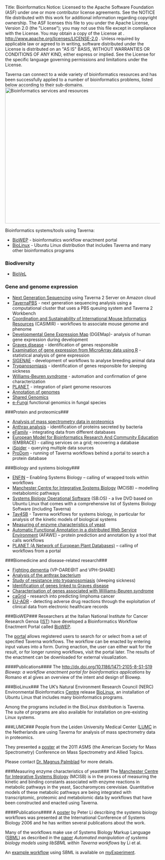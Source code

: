 Title:     Bioinformatics
Notice:    Licensed to the Apache Software Foundation (ASF) under one
           or more contributor license agreements.  See the NOTICE file
           distributed with this work for additional information
           regarding copyright ownership.  The ASF licenses this file
           to you under the Apache License, Version 2.0 (the
           "License"); you may not use this file except in compliance
           with the License.  You may obtain a copy of the License at
           .
             http://www.apache.org/licenses/LICENSE-2.0
           .
           Unless required by applicable law or agreed to in writing,
           software distributed under the License is distributed on an
           "AS IS" BASIS, WITHOUT WARRANTIES OR CONDITIONS OF ANY
           KIND, either express or implied.  See the License for the
           specific language governing permissions and limitations
           under the License.

Taverna can connect to a wide variety of bioinformatics resources and has been successfully applied to a number
   of bioinformatics problems, listed below according to their sub-domains.
<img class="aligncenter"
     title="Bioinformatics services and resources"
     src="/img/BioinformaticsResources.png"
     alt="Bioinformatics services and resources" width="676" height="441" />

Bioinformatics systems/tools using Taverna:

 - [BioWEP][1] - bioinformatics workflow enactment portal
 - [BioLinux][2] - Ubuntu Linux distribution that includes Taverna and many other bioinformatics programs

### Biodiversity ###

 - [BioVeL](/introduction/related-projects#biovel)

### Gene and genome expression ###

 - [Next Generation Sequencing][4] using Taverna 2 Server on Amazon cloud
 - [TavernaPBS][5] - next generation sequencing analysis using a computational cluster that uses a PBS
      queuing system and Taverna 2 Workbench
 - [Coordination and Sustainability of International Mouse Informatics Resources][6] (CASIMIR) -
      workflows to associate mouse genome and phenome
 - [Developmental Gene Expression Map][7] (DGEMap)- analysis of human gene expression during development
 - [Graves disease][8] - identification of genes responsible
 - [Examination of gene expression from MicroArray data using R][9] - statistical analysis of gene expression
 - [SIGENAE][10] - development of workflows to analyse breeding animal data
 - [Trypanosomiasis][11] - identification of genes responsible for sleeping sickness
 - [Williams-Beuren syndrome][12] - automation and confirmation of gene characterization
 - [PLANET][13] - integration of plant genome resources
 - [Annotation of genomes][14]
 - [Shared Genomics][15]
 - [e-Fungi][16] functional genomics in fungal species

###Protein and proteomics###

 - [Analysis of mass spectrometry data in proteomics][17]
 - [Anthrax analysis][18] - identification of proteins secreted by bacteria
 - [eFamily][19] - integrating data from different databases
 - [European Model for Bioinformatics Research And Community Education][20] (EMBRACE) -
      calling services on a grid; recovering a database
 - [iSpider][21] - querying multiple data sources
 - [ProDom][22] - running of Taverna workflows behind a portal to search a protein database

###Biology and systems biology###

 - [ENFIN][23] – Enabling Systems Biology – calling of wrapped tools within workflows
 - [Manchester Centre for Integrative Systems Biology][24] (MCISB) – modelling metabolomic pathways
 - [Systems Biology Operational Software][25] (SB.OS) - a live DVD based on Ubuntu Linux that comes with a
      comprehensive list of Systems Biology Software (including Taverna)
 - [Tav4SB][26] - Taverna workflows for systems biology,
      in particular for analysis of the kinetic models of biological systems
 - [Measuring of enzyme characteristics of yeast][27]
 - [Automatic Functional Annotation in a distributed Web Service Environment][28] (AFAWE) –
      protein prediction and annotation by a tool that calls workflows
 - [PLANET (A Network of European Plant Databases)][29] – calling of workflows from a portal

###Biomedicine and disease-related research###

 - [Fighting dementia][30] (VP-DARE@IT and VPH-SHARE)
 - [Analysis of the anthrax bacterium][31]
 - [Study of resistance into trypanosomiasis][32] (sleeping sickness)
 - [Identification of genes linked to Graves disease][33]
 - [Characterisation of genes associated with Williams-Beuren syndrome][34]
 - [caGrid][35] - research into predicting limphoma cancer
 - [EU-ADR][36] - detecting adverse drug reactions through the exploitation of clinical data from electronic
      healthcare records

<a name="biowep"></a>
###BioWEP###
Researchers at the Italian National Institute for Cancer Research Genoa ([IST][37]) have developed a
   Bioinformatics Workflow Enactment Portal called [BioWEP][38].

The [portal][39] allows registered users to search for or select from a set of specified Taverna workflows.
The workflow can be enacted by entering input values into a form.
During enaction, the user can either wait for the result, or for longer running workflows,
   visit the portal later. The results of the enactment can be downloaded for external visualization.

####Publications####
The http://dx.doi.org/10.1186/1471-2105-8-S1-S19 *Biowep: a workflow enactment portal for bioinformatics
   applications* by Romano et al gives an overview of the intent and design of Biowep.

<a naem="biolinux"></a>
###BioLinux###
The UK’s Natural Environment Research Council (NERC) Environmental Bioinformatics [Centre][40] release
   [BioLinux][41], an installation of Ubuntu Linux that includes many bioinformatics programs.

Among the programs included in the BioLinux distribution is Taverna.  
The suite of programs are also available for installation on pre-existing Linux systems.

<a name="lumc"></a>
###LUMC###
People from the Leiden University Medical Center ([LUMC](https://www.lumc.nl/) in the Netherlands are using Taverna for analysis
  of mass spectrometry data in proteomics.

They presented a [poster][43] at the 2011 ASMS (the American Society for Mass Spectrometry) Conference on
  Mass Spectrometry and Allied Topics.

Please contact [Dr. Magnus Palmblad][44] for more details.

<a name="measuring-enzyme-characteristics-of-yeast"></a>
###Measuring enzyme characteristics of yeast###
The [Manchester Centre for Integrative Systems Biology][45] (MCISB) is in the process of measuring the
   kinetic and binding constants associated with enzyme reactions in metabolic pathways in the yeast,
   Saccharomyces cerevisiae.
Quantitative models of these metabolic pathways are being integrated with transcriptomic, proteomic and
   metabolomic data by workflows that have been constructed and enacted using Taverna.

####Publications####
A [poster][46] by Peter Li describing the systems biology workflows was presented at the International
   Conference of Systems Biology 2006 and he has written several publications about the work.

Many of the workflows make use of Systems Biology Markup Language ([SBML][47]) as described in the
   [paper](http://bioinformatics.oxfordjournals.org/content/24/2/287.full.pdf)
   *Automated manipulation of systems biology models using libSBML within Taverna workflows*
   by Li et al.

An [example workflow][49] using SBML is available on [myExperiment][50].

  [1]: #biowep
  [2]: #biolinux
  [4]: /introduction/taverna-in-use/genome-and-gene-expression#next-generation-sequencing
  [5]: /introduction/taverna-in-use/genome-and-gene-expression#tavernapbs
  [6]: /introduction/taverna-in-use/genome-and-gene-expression#casimir
  [7]: /introduction/taverna-in-use/genome-and-gene-expression#dgemap
  [8]: /introduction/taverna-in-use/disease-research#graves-disease
  [9]: /introduction/taverna-in-use/bioinformatics#gene-expression-from-microarray
  [10]: /introduction/taverna-in-use/genome-and-gene-expression#sigenae
  [11]: /introduction/taverna-in-use/disease-research#trypanosomiasis
  [12]: /introduction/taverna-in-use/disease-research#williams-beuren-syndrome
  [13]: /introduction/taverna-in-use/biology#planet
  [14]: /introduction/taverna-in-use/annotation#annotation-of-genomes
  [15]: /introduction/related-projects#shared-genomics
  [16]: http://img.cs.man.ac.uk/efungi/
  [17]: #lumc
  [18]: /introduction/taverna-in-use/disease-research#analysis-of-anthrax-bacterium
  [19]: /introduction/taverna-in-use/databases#efamily
  [20]: http://www.mygrid.org.uk/mygrid-in-use/adoption-by-embrace
  [21]: /introduction/related-projects#ispider
  [22]: /introduction/taverna-in-use/protein-and-proteomics#prodom
  [23]: /introduction/taverna-in-use/biology#enfin
  [24]: /introduction/taverna-in-use/biology#manchester-centre-for-integrative-systems-biology
  [25]: /introduction/taverna-in-use/biology#sb-os
  [26]: /introduction/taverna-in-use/biology#tav4sb
  [27]: #measuring-enzyme-characteristics-of-yeast
  [28]: /introduction/taverna-in-use/annotation.html#afawe
  [29]: /introduction/taverna-in-use/biology#planet
  [30]: /introduction/taverna-in-use/disease-research#vph-dareit
  [31]: /introduction/taverna-in-use/disease-research#analysis-of-anthrax-bacterium
  [32]: /introduction/taverna-in-use#trypanosomiasis
  [33]: /introduction/taverna-in-use/disease-research#graves-disease
  [34]: /introduction/taverna-in-use/disease-research#williams-beuren-syndrome
  [35]: /introduction/related-projects#cagrid
  [36]: /introduction/taverna-in-use/medicine#eu-adr
  [37]: http://www.istge.it/
  [38]: http://bioinformatics.istge.it/biowep/index.html
  [39]: http://bioinformatics.istge.it:8080/biowep/
  [40]: http://nebc.nox.ac.uk/
  [41]: http://nebc.nox.ac.uk/biolinux.html
  [43]: http://www.taverna.org.uk/pages/wp-content/uploads/2011/06/Palmblad_ASMS_2011_LUMC.pdf
  [44]: https://www.lumc.nl/org/proteomics-metabolomics/medewerkers/nmpalmblad
  [45]: /introduction/taverna-in-use/biology#manchester-centre-for-integrative-systems-biology
  [46]: http://www.mygrid.org.uk/files/2008/09/peter-li-poster.pdf
  [47]: http://sbml.org/
  [49]: http://www.myexperiment.org/workflows/79
  [50]: http://www.myexperiment.org/
